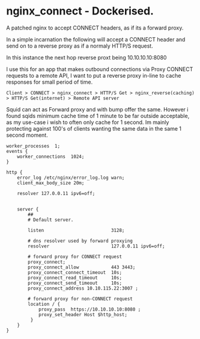 # nginx_connect - Dockerised.

A patched nginx to accept CONNECT headers, as if its a forward proxy. 

In a simple incarnation the following will accept a CONNECT header and send on to a reverse proxy as if a normaly HTTP/S request. 

In this instance the next hop reverse proxt being 10.10.10.10:8080

I use this for an app that makes outbound connections via Proxy CONNECT requests to a remote API, I want to put a reverse proxy in-line to cache responses for small period of time. 

`Client > CONNECT > nginx_connect > HTTP/S Get > nginx_reverse(caching) > HTTP/S Get(internet) > Remote API server`

Squid can act as Forward proxy and with bump offer the same. However i found sqids minimum cache time of 1 minute to be far outside acceptable, as my use-case i wish to often only cache for 1 second. Im mainly protecting against 100's of clients wanting the same data in the same 1 second moment. 

```
worker_processes  1;
events {
    worker_connections  1024;
}

http {
    error_log /etc/nginx/error_log.log warn;
    client_max_body_size 20m;

    resolver 127.0.0.11 ipv6=off;


    server {
        ##
        # Default server.

        listen                         3128;

        # dns resolver used by forward proxying
        resolver                       127.0.0.11 ipv6=off;

        # forward proxy for CONNECT request
        proxy_connect;
        proxy_connect_allow            443 3443;
        proxy_connect_connect_timeout  10s;
        proxy_connect_read_timeout     10s;
        proxy_connect_send_timeout     10s;
        proxy_connect_address 10.10.115.22:3007 ;

        # forward proxy for non-CONNECT request
        location / {
            proxy_pass  https://10.10.10.10:8080 ;
            proxy_set_header Host $http_host;
         }
    }
}
```
